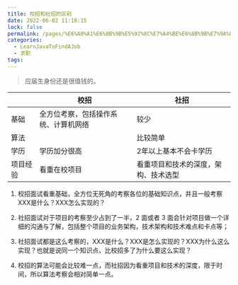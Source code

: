 ```yaml
---
title: 校招和社招的区别
date: 2022-06-02 11:18:15
lock: false
permalink: /pages/%E6%A0%A1%E6%8B%9B%E5%92%8C%E7%A4%BE%E6%8B%9B%E7%9A%84%E5%8C%BA%E5%88%AB
categories:
  - LearnJavaToFindAJob
  - 求职
tags:
---
```

> 应届生身份还是很值钱的。

|          | 校招                                 | 社招                                 |
| -------- | ------------------------------------ | ------------------------------------ |
| 基础     | 全方位考察，包括操作系统、计算机网络 | 较少                                 |
| 算法     |                                      | 比较简单                             |
| 学历     | 学历加分很高                         | 2年以上基本不会卡学历                |
| 项目经验 | 看重在校项目                         | 看重项目和技术的深度，架构、技术选型 |



1. 校招面试看重基础，全方位无死角的考察各位的基础知识点，并且一般考察XXX是什么？XXX怎么实现的？

2. 社招面试对于项目的考察至少占到了一半，2 面或者 3 面会针对项目做一个详细的沟通与了解，包括整个项目的业务架构，技术架构和技术难点和卡点等；

3. 社招面试都是这么考察的，XXX是什么？XXX是怎么实现的？XXX为什么这么实现？也就是说同一个知识点，比校招多了为什么要这么实现？

4. 校招的算法可能会比较难一点，而社招因为看重项目和技术的深度，限于时间，所以算法考察会相对简单一点。

